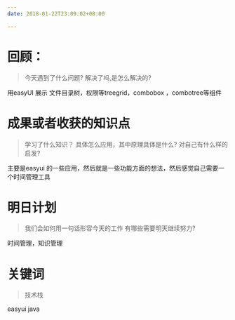 ```yaml
---
date: 2018-01-22T23:09:02+08:00

---
```


# 回顾：
> 今天遇到了什么问题?
> 解决了吗,是怎么解决的?

用easyUI 展示 文件目录树，权限等treegrid，combobox ，combotree等组件


# 成果或者收获的知识点
> 学习了什么知识？
> 具体怎么应用，其中原理具体是什么?
> 对自己有什么样的启发?


主要是easyui 的一些应用，然后就是一些功能方面的想法，然后感觉自己需要一个时间管理工具

# 明日计划
> 我们会如何用一句话形容今天的工作
> 有哪些需要明天继续努力?

时间管理，知识管理

# 关键词
> 技术栈

easyui java
